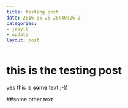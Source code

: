 ```yaml
---
title: testing post
date: 2016-05-25 20:40:26 Z
categories:
- jekyll
- update
layout: post
---
```


this is the testing post
==
yes this is **some** text ;-))

##some other text
